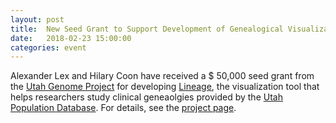 ```yaml
---
layout: post
title:  New Seed Grant to Support Development of Genealogical Visualization Tool
date:   2018-02-23 15:00:00
categories: event
---
```


Alexander Lex and Hilary Coon have received a $ 50,000  seed grant from the [Utah Genome Project](https://uofuhealth.utah.edu/center-genomic-medicine/research/utah-genome-project) for developing [Lineage](/publications/2018_tvcg_lineage/), the visualization tool that helps researchers study clinical geneaolgies provided by the [Utah Population Database](https://healthcare.utah.edu/huntsmancancerinstitute/research/updb/). For details, see the [project page](/projects/2018-utah-lineage/).
 
